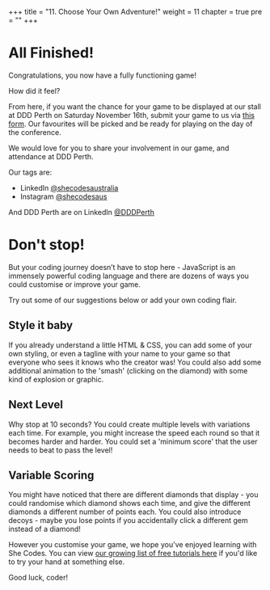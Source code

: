+++
title = "11. Choose Your Own Adventure!"
weight = 11
chapter = true
pre = ""
+++

# All Finished!

Congratulations, you now have a fully functioning game!

How did it feel?

From here, if you want the chance for your game to be displayed at our stall at DDD Perth on Saturday November 16th, submit your game to us via [this form](https://shecodes.activehosted.com/f/37). Our favourites will be picked and be ready for playing on the day of the conference.

We would love for you to share your involvement in our game, and attendance at DDD Perth.

Our tags are:

-   LinkedIn [@shecodesaustralia](https://www.linkedin.com/company/shecodesaustralia/)
-   Instagram [@shecodesaus](https://www.instagram.com/shecodesaus/)
  
And DDD Perth are on LinkedIn [@DDDPerth](https://www.linkedin.com/company/ddd-perth)

# Don't stop!

But your coding journey doesn’t have to stop here - JavaScript is an immensely powerful coding language and there are dozens of ways you could customise or improve your game.

Try out some of our suggestions below or add your own coding flair.

## Style it baby

If you already understand a little HTML & CSS, you can add some of your own styling, or even a tagline with your name to your game so that everyone who sees it knows who the creator was! You could also add some additional animation to the 'smash' (clicking on the diamond) with some kind of explosion or graphic.

## Next Level

Why stop at 10 seconds? You could create multiple levels with variations each time. For example, you might increase the speed each round so that it becomes harder and harder. You could set a 'minimum score' that the user needs to beat to pass the level!

## Variable Scoring

You might have noticed that there are different diamonds that display - you could randomise which diamond shows each time, and give the different diamonds a different number of points each. You could also introduce decoys - maybe you lose points if you accidentally click a different gem instead of a diamond!

However you customise your game, we hope you've enjoyed learning with She Codes. You can view [our growing list of free tutorials here](https://shecodes.com.au/tutorials) if you'd like to try your hand at something else.

Good luck, coder!
